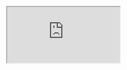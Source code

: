 <iframe src="https://crm.eblasoft.com.tr/?entryPoint=changeLog&exId=63903277397107cc5" allowfullscreen></iframe>
